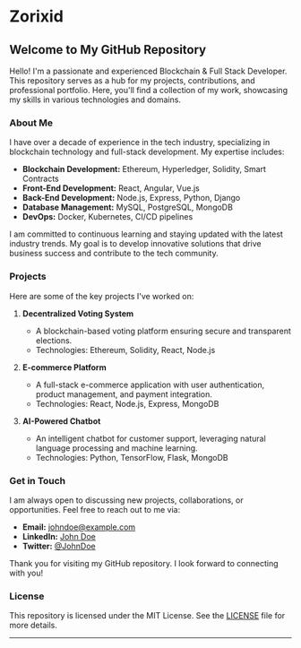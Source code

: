 # Zorixid

## Welcome to My GitHub Repository

Hello! I'm a passionate and experienced Blockchain & Full Stack Developer. This repository serves as a hub for my projects, contributions, and professional portfolio. Here, you'll find a collection of my work, showcasing my skills in various technologies and domains.

### About Me

I have over a decade of experience in the tech industry, specializing in blockchain technology and full-stack development. My expertise includes:

- **Blockchain Development:** Ethereum, Hyperledger, Solidity, Smart Contracts
- **Front-End Development:** React, Angular, Vue.js
- **Back-End Development:** Node.js, Express, Python, Django
- **Database Management:** MySQL, PostgreSQL, MongoDB
- **DevOps:** Docker, Kubernetes, CI/CD pipelines

I am committed to continuous learning and staying updated with the latest industry trends. My goal is to develop innovative solutions that drive business success and contribute to the tech community.

### Projects

Here are some of the key projects I've worked on:

1. **Decentralized Voting System**
   - A blockchain-based voting platform ensuring secure and transparent elections.
   - Technologies: Ethereum, Solidity, React, Node.js

2. **E-commerce Platform**
   - A full-stack e-commerce application with user authentication, product management, and payment integration.
   - Technologies: React, Node.js, Express, MongoDB

3. **AI-Powered Chatbot**
   - An intelligent chatbot for customer support, leveraging natural language processing and machine learning.
   - Technologies: Python, TensorFlow, Flask, MongoDB

### Get in Touch

I am always open to discussing new projects, collaborations, or opportunities. Feel free to reach out to me via:

- **Email:** johndoe@example.com
- **LinkedIn:** [John Doe](https://www.linkedin.com/in/johndoe)
- **Twitter:** [@JohnDoe](https://twitter.com/JohnDoe)

Thank you for visiting my GitHub repository. I look forward to connecting with you!

### License

This repository is licensed under the MIT License. See the [LICENSE](LICENSE) file for more details.

---
